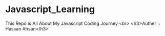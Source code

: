 # Javascript_Learning
This Repo is All About My Javascript Coding Journey &lt;br> &lt;h3>Auther :: Hassan Ahsan&lt;/h3>
